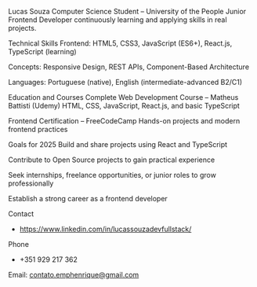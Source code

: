 Lucas Souza
Computer Science Student – University of the People
Junior Frontend Developer continuously learning and applying skills in real projects.

Technical Skills
Frontend: HTML5, CSS3, JavaScript (ES6+), React.js, TypeScript (learning)

Concepts: Responsive Design, REST APIs, Component-Based Architecture

Languages: Portuguese (native), English (intermediate-advanced B2/C1)

Education and Courses
Complete Web Development Course – Matheus Battisti (Udemy)
HTML, CSS, JavaScript, React.js, and basic TypeScript

Frontend Certification – FreeCodeCamp
Hands-on projects and modern frontend practices

Goals for 2025
Build and share projects using React and TypeScript

Contribute to Open Source projects to gain practical experience

Seek internships, freelance opportunities, or junior roles to grow professionally

Establish a strong career as a frontend developer

Contact
- https://www.linkedin.com/in/lucassouzadevfullstack/

Phone 
- +351 929 217 362


Email: contato.emphenrique@gmail.com
